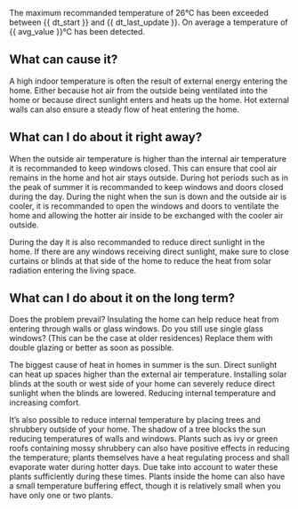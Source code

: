 The maximum recommanded temperature of 26°C has been exceeded between {{ dt_start }} and {{ dt_last_update }}. On average a temperature of {{ avg_value }}°C has been detected.

## What can cause it?
A high indoor temperature is often the result of external energy entering the home. Either because hot air from the outside being ventilated into the home or because direct sunlight enters and heats up the home. Hot external walls can also ensure a steady flow of heat entering the home.

## What can I do about it right away?
When the outside air temperature is higher than the internal air temperature it is recommanded to keep windows closed. This can ensure that cool air remains in the home and hot air stays outside. During hot periods such as in the peak of summer it is recommanded to keep windows and doors closed during the day. During the night when the sun is down and the outside air is cooler, it is recommanded to open the windows and doors to ventilate the home and allowing the hotter air inside to be exchanged  with the cooler air outside.

During the day it is also recommanded to reduce direct sunlight in the home. If there are any windows receiving direct sunlight, make sure to close curtains or blinds at that side of the home to reduce the heat from solar radiation entering the living space.

## What can I do about it on the long term?
Does the problem prevail? Insulating the home can help reduce heat from entering through walls or glass windows. Do you still use single glass windows? (This can be the case at older residences) Replace them with double glazing or better as soon as possible.

The biggest cause of heat in homes in summer is the sun. Direct sunlight can heat up spaces higher than the external air temperature. Installing solar blinds at the south or west side of your home can severely reduce direct sunlight when the blinds are lowered. Reducing internal temperature and increasing comfort.

It’s also possible to reduce internal temperature by placing trees and shrubbery outside of your home. The shadow of a tree blocks the sun reducing temperatures of walls and windows. Plants such as ivy or green roofs containing mossy shrubbery can also have positive effects in reducing the temperature; plants themselves have a heat regulating process and shall evaporate water during hotter days. Due take into account to water these plants sufficiently during these times.
Plants inside the home can also have a small temperature buffering effect, though it is relatively small when you have only one or two plants.
